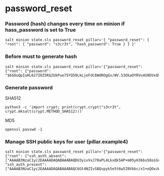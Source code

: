 # password_reset

### Password (hash) changes every time on minion if hass_password is set to True
```
salt minion state.sls password_reset pillar='{ "password_reset": { "root": { "password": "s3cr3t", "hash_password": True } } }'
```

### Before must to generate hash
```
salt minion state.sls password_reset pillar='{"password_reset": {"root": {"password": "$6$OuQpIuHL627IOZSR$ZUkPue75YQ59LkLjeFdC6WdROgGv/WV.53OkaOYRVu4U9DVxQS0HG0PTZHG8IKg4WOwxo2y0gQYcApoDQElAD0"}}}'
```

### Generate password

SHA512
```
python3 -c 'import crypt; print(crypt.crypt("s3cr3t", crypt.mksalt(crypt.METHOD_SHA512)))'
```

MD5
```
openssl passwd -1
```

### Manage SSH public keys for user (pillar.example4)

```
salt minion state.sls password_reset pillar='{"password_reset": {"root": {"ssh_auth_absent": ["AAAAB3NzaC1yc2EAAAADAQABAAABAQDU3yivVxJ78aPL4LkxQk5AP+m05yH36bu58oiGr4f0iJARFRov74VrgogYP1dPsMy8u2dYEUURQ+64EJ304wwzK0scXyerdLrrKnAh0Az5uQsnC8r7mmonj2qjuA6YQo3mCem4ckfeJ40x97RClXVI5/WF+wGaPKzxJXAxmDXyuiHpbBv3oV8H/BMGF675ONn4CNFojgdGsjgSpIYzZFh97njSUUOKW9hsbxtPCqFjVVJL7MdkGjTm5S/2ybFGcQI9snRXzCQXuZcsjvqolxX5a3kN5xSGIMM9zRTZ/nZ/UpQ2fbW9Ff/XksOGmoRupKH1+YtqXOS0xNtXcWscPCOv"], "ssh_auth_present": ["AAAAB3NzaC1yc2EAAAADAQABAAABAQC6Gt4NZIvSBQvpyk5e5t6w5Z0Vkbc/x1+oQOxzWiMc9pHKvMaadLPtIy8hTbn8pmoAKE2pwbo61r/7/yRFtuKa/+DWbhHg59i/LjSLx+LzxSY7fMU+Y8c3/GAhZH07T12JsL9ZKnK79kHaGg7ibCglvpKKvTvkBFVabs5SJZx4OZyfRgOgIW0qy5SADFdckbI/qdtHVaH5rncSaEI7WPJa1hs8yr2oxSGuYJAPC2831wzyhZJg3XfolQzPHtMKlhKgGz4HDXjjfwCfqPuR43s2M+wPwdcaZqtEDtiwUD7x/4YOiGSncfLce53o2wjKzHBaUw6WS7pBPsioAgj6lWqf"]}}}'
```
